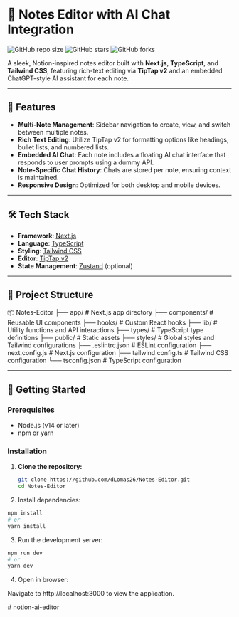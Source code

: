 # 📝 Notes Editor with AI Chat Integration

![GitHub repo size](https://img.shields.io/github/repo-size/dLomas26/Notes-Editor)
![GitHub stars](https://img.shields.io/github/stars/dLomas26/Notes-Editor?style=social)
![GitHub forks](https://img.shields.io/github/forks/dLomas26/Notes-Editor?style=social)

A sleek, Notion-inspired notes editor built with **Next.js**, **TypeScript**, and **Tailwind CSS**, featuring rich-text editing via **TipTap v2** and an embedded ChatGPT-style AI assistant for each note.

---

## 🚀 Features

- **Multi-Note Management**: Sidebar navigation to create, view, and switch between multiple notes.
- **Rich Text Editing**: Utilize TipTap v2 for formatting options like headings, bullet lists, and numbered lists.
- **Embedded AI Chat**: Each note includes a floating AI chat interface that responds to user prompts using a dummy API.
- **Note-Specific Chat History**: Chats are stored per note, ensuring context is maintained.
- **Responsive Design**: Optimized for both desktop and mobile devices.

---

## 🛠️ Tech Stack

- **Framework**: [Next.js](https://nextjs.org/)
- **Language**: [TypeScript](https://www.typescriptlang.org/)
- **Styling**: [Tailwind CSS](https://tailwindcss.com/)
- **Editor**: [TipTap v2](https://tiptap.dev/)
- **State Management**: [Zustand](https://github.com/pmndrs/zustand) (optional)

---

## 📂 Project Structure

📦 Notes-Editor
├── app/ # Next.js app directory
├── components/ # Reusable UI components
├── hooks/ # Custom React hooks
├── lib/ # Utility functions and API interactions
├── types/ # TypeScript type definitions
├── public/ # Static assets
├── styles/ # Global styles and Tailwind configurations
├── .eslintrc.json # ESLint configuration
├── next.config.js # Next.js configuration
├── tailwind.config.ts # Tailwind CSS configuration
└── tsconfig.json # TypeScript configuration


---

## 🧪 Getting Started

### Prerequisites

- Node.js (v14 or later)
- npm or yarn

### Installation

1. **Clone the repository:**

   ```bash
   git clone https://github.com/dLomas26/Notes-Editor.git
   cd Notes-Editor

2. Install dependencies:

  ```bash
  npm install
  # or
  yarn install

```
3. Run the development server:

  ```bash
  npm run dev
  # or
  yarn dev

```
4. Open in browser:

  Navigate to http://localhost:3000 to view the application.




#   n o t i o n - a i - e d i t o r  
 